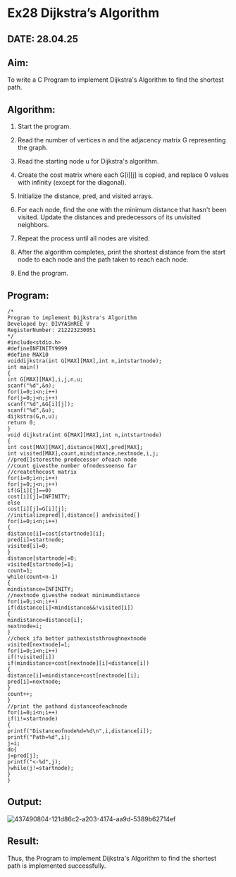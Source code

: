 # Ex28 Dijkstra’s Algorithm

## DATE: 28.04.25

## Aim:

To write a C Program to implement Dijkstra's Algorithm to find the shortest path.

## Algorithm:

1. Start the program.

2. Read the number of vertices n and the adjacency matrix G representing the graph.

3. Read the starting node u for Dijkstra's algorithm.

4. Create the cost matrix where each G[i][j] is copied, and replace 0 values with infinity 
(except for the diagonal).

5. Initialize the distance, pred, and visited arrays.

6. For each node, find the one with the minimum distance that hasn't been visited. Update the 
distances and predecessors of its unvisited neighbors.

7. Repeat the process until all nodes are visited.

8. After the algorithm completes, print the shortest distance from the start node to each node 
and the path taken to reach each node.

9. End the program.  

## Program:
```
/*
Program to implement Dijkstra's Algorithm 
Developed by: DIVYASHREE V
RegisterNumber: 212223230051 
*/
#include<stdio.h> 
#defineINFINITY9999
#define MAX10
voiddijkstra(int G[MAX][MAX],int n,intstartnode); 
int main()
{
int G[MAX][MAX],i,j,n,u; 
scanf("%d",&n); 
for(i=0;i<n;i++) 
for(j=0;j<n;j++) 
scanf("%d",&G[i][j]); 
scanf("%d",&u);
dijkstra(G,n,u); 
return 0;
}
void dijkstra(int G[MAX][MAX],int n,intstartnode)
{
int cost[MAX][MAX],distance[MAX],pred[MAX]; 
int visited[MAX],count,mindistance,nextnode,i,j;
//pred[]storesthe predecessor ofeach node
//count givesthe number ofnodesseenso far
//createthecost matrix 
for(i=0;i<n;i++) 
for(j=0;j<n;j++) 
if(G[i][j]==0) 
cost[i][j]=INFINITY; 
else
cost[i][j]=G[i][j];
//initializepred[],distance[] andvisited[] 
for(i=0;i<n;i++)
{
distance[i]=cost[startnode][i]; 
pred[i]=startnode; 
visited[i]=0;
}
distance[startnode]=0; 
visited[startnode]=1; 
count=1; 
while(count<n-1)
{
mindistance=INFINITY;
//nextnode givesthe nodeat minimumdistance 
for(i=0;i<n;i++) 
if(distance[i]<mindistance&&!visited[i])
{
mindistance=distance[i]; 
nextnode=i;
}
//check ifa better pathexiststhroughnextnode 
visited[nextnode]=1;
for(i=0;i<n;i++) 
if(!visited[i])
if(mindistance+cost[nextnode][i]<distance[i])
{
distance[i]=mindistance+cost[nextnode][i]; 
pred[i]=nextnode;
}
count++;
}
//print the pathand distanceofeachnode
for(i=0;i<n;i++) 
if(i!=startnode)
{
printf("Distanceofnode%d=%d\n",i,distance[i]); 
printf("Path=%d",i);
j=i; 
do{
j=pred[j]; 
printf("<-%d",j);
}while(j!=startnode);
}
}
```

## Output:

![437490804-121d86c2-a203-4174-aa9d-5389b62714ef](https://github.com/user-attachments/assets/f12b1bf3-5c86-45b1-9686-6d7bf308499f)


## Result:

Thus, the Program to implement Dijkstra's Algorithm to find the shortest path is implemented successfully.
